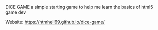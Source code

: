 DICE GAME
a simple starting game to help me learn the basics of html5 game dev

Website: https://htmhell69.github.io/dice-game/
